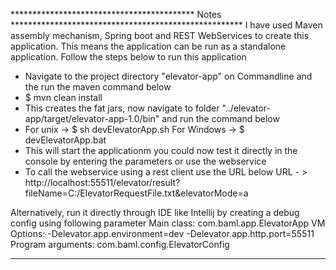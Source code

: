 ****************************************** Notes  *****************************************************
I have used Maven assembly mechanism, Spring boot and REST WebServices to create this application.
This means the application can be run as a standalone application.
Follow the steps below to run this application
 - Navigate to the project directory "elevator-app" on Commandline and the run the maven command below
 - $ mvn clean install
 - This creates the fat jars, now navigate to folder "../elevator-app/target/elevator-app-1.0/bin" and run the command below
 - For unix -> $ sh devElevatorApp.sh         For Windows -> $ devElevatorApp.bat
 - This will start the applicationm you could now test it directly in the console by entering the parameters or use the webservice
 - To call the webservice using a rest client use the URL below
URL - > http://localhost:55511/elevator/result?fileName=C:/ElevatorRequestFile.txt&elevatorMode=a


Alternatively, run it directly through IDE like Intellij by creating a debug config using following parameter
 Main class: com.baml.app.ElevatorApp
 VM Options: -Delevator.app.environment=dev -Delevator.app.http.port=55511
 Program arguments: com.baml.config.ElevatorConfig
******************************************************************************************************